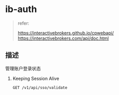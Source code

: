 # ib-auth

> refer:
> 
> https://interactivebrokers.github.io/cpwebapi/
> https://interactivebrokers.com/api/doc.html

## 描述

管理账户登录状态

1. Keeping Session Alive
   ```http
   GET /v1/api/sso/validate
   ```